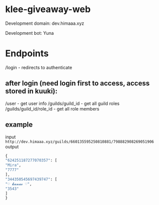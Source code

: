 # klee-giveaway-web

Development domain: dev.himaaa.xyz

Development bot: Yuna


# Endpoints

/login - redirects to authenticate


## after login (need login first to access, access stored in kuuki):

/user - get user info 
/guilds/guild_id - get all guild roles
/guilds/guild_id/role_id - get all role members

## example

input
```http://dev.himaaa.xyz/guilds/660135595250810881/798882908269051906```
output
```python
{
"624251187277070357": [
"Mira",
"7777"
],
"344350545697439747": [
"♡ 𝓴𝓪𝓷𝓪𝓮 ♡",
"3543"
]
}
```
